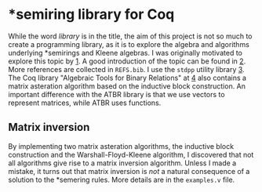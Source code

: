 *semiring library for Coq
=========================
While the word *library* is in the title, the aim of this project is not so much
to create a programming library, as it is to explore the algebra and algorithms
underlying *semirings and Kleene algebras. I was originally motivated to explore
this topic by [1]. A good introduction of the topic can be found in [2]. More
references are collected in `REFS.bib`. I use the `stdpp` utility library [3].
The Coq library "Algebraic Tools for Binary Relations" at [4] also contains a
matrix asteration algorithm based on the inductive block construction. An
important difference with the ATBR library is that we use vectors to represent
matrices, while ATBR uses functions.

[1]: http://r6.ca/blog/20110808X035622Z.html
[2]: https://doi.org/10.1016/0304-3975(77)90056-1
[3]: https://gitlab.mpi-sws.org/iris/stdpp
[4]: https://github.com/coq-community/atbr

Matrix inversion
----------------
By implementing two matrix asteration algorithms, the inductive block
construction and the Warshall-Floyd-Kleene algorithm, I discovered that not all
algorithms give rise to a matrix inversion algorithm. Unless I made a mistake,
it turns out that matrix inversion is _not_ a natural consequence of a solution
to the *semering rules. More details are in the `examples.v` file.
